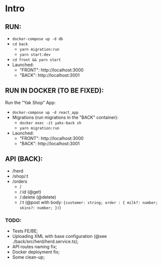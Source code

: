 # Intro

## RUN: 
- `docker-compose up -d db`
- `cd back`
	- `yarn migration:run` 
	- `yarn start:dev`
- `cd front && yarn start`
- Launched:	 
	- "FRONT": http://localhost:3000
	- "BACK": http://localhost:3001


## RUN IN DOCKER (TO BE FIXED):
Run the "Yak Shop" App:
- `docker-compose up -d react_app`
- Migrations (run migrations in the "BACK" container):
	- `docker exec -it yaks-back sh`
	- `yarn migration:run`
- Launched:	 
	- "FRONT": http://localhost:3000
	- "BACK": http://localhost:3001

## API (BACK):
- /herd   <!-- herd data -->
- /shop/:t   <!-- stock state by a day -->
- /orders   <!-- CRUD controller for placing an order -->
   - /         
   - /:id      (@get)
   - /:delete  (@delete)
   - /:t       (@post with body: `{customer: string; order : { milk?: number; skins?: number; })`)
    
    
### TODO:
- Tests FE/BE;
- Uploading XML with base configuration (@see ./back/src/herd/herd.service.ts);
- API routes naming fix;
- Docker deployment fix;
- Some clean-up;
